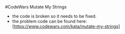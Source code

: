 #CodeWars Mutate My Strings
* the code is broken so it needs to be fixed.
* the problem code can be found here: [https://www.codewars.com/kata/mutate-my-strings]
